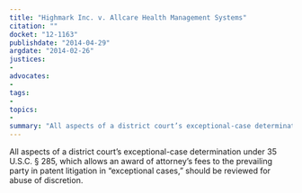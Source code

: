 ```yaml
---
title: "Highmark Inc. v. Allcare Health Management Systems"
citation: ""
docket: "12-1163"
publishdate: "2014-04-29"
argdate: "2014-02-26"
justices:
- 
advocates:
- 
tags:
- 
topics:
- 
summary: "All aspects of a district court’s exceptional-case determination under 35 U.S.C. § 285, which allows an award of attorney’s fees to the prevailing party in patent litigation in “exceptional cases,” should be reviewed for abuse of discretion."
---
```

All aspects of a district court’s exceptional-case determination under 35 U.S.C. § 285, which allows an award of attorney’s fees to the prevailing party in patent litigation in “exceptional cases,” should be reviewed for abuse of discretion.

